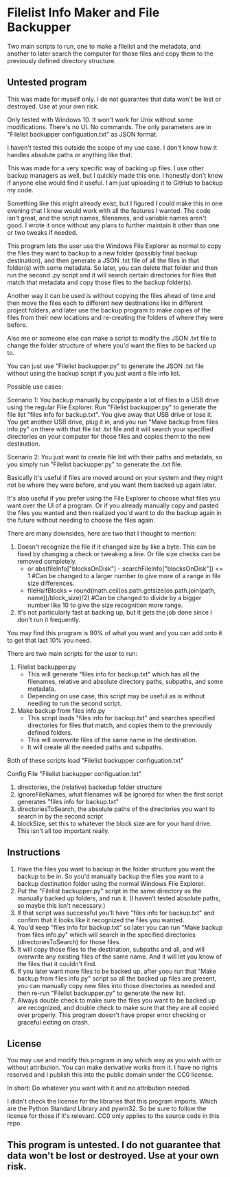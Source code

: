 # Filelist Info Maker and File Backupper
Two main scripts to run, one to make a filelist and the metadata, and another to later search the computer for those files and copy them to the previously defined directory structure.

## Untested program
This was made for myself only. I do not guarantee that data won't be lost or destroyed. Use at your own risk.

Only tested with Windows 10. It won't work for Unix without some modifications. There's no UI. No commands. The only parameters are in "Filelist backupper configuation.txt" as JSON format.

I haven't tested this outside the scope of my use case. I don't know how it handles absolute paths or anything like that.

This was made for a very specific way of backing up files. I use other backup managers as well, but I quickly made this one. I honestly don't know if anyone else would find it useful. I am just uploading it to GitHub to backup my code.

Something like this might already exist, but I figured I could make this in one evening that I know would work with all the features I wanted. The code isn't great, and the script names, filenames, and variable names aren't good. I wrote it once without any plans to further maintain it other than one or two tweaks if needed.

This program lets the user use the Windows File Explorer as normal to copy the files they want to backup to a new folder (possibly final backup destination), and then generate a JSON .txt file of all the files in that folder(s) with some metadata. So later, you can delete that folder and then run the second .py script and it will search certain directories for files that match that metadata and copy those files to the backup folder(s).

Another way it can be used is without copying the files ahead of time and then move the files each to different new destinations like in different project folders, and later use the backup program to make copies of the files from their new locations and re-creating the folders of where they were before.

Also me or someone else can make a script to modify the JSON .txt file to change the folder structure of where you'd want the files to be backed up to.

You can just use "Filelist backupper.py" to generate the JSON .txt file without using the backup script if you just want a file info list.


Possible use cases:

Scenario 1: You backup manually by copy/paste a lot of files to a USB drive using the regular File Explorer. Run "Filelist backupper.py" to generate the file list "files info for backup.txt". You give away that USB drive or lose it. You get another USB drive, plug it in, and you run "Make backup from files info.py" on there with that file list .txt file and it will search your specified directories on your computer for those files and copies them to the new destination.

Scenario 2: You just want to create file list with their paths and metadata, so you simply run "Filelist backupper.py" to generate the .txt file.

Basically it's useful if files are moved around on your system and they might not be where they were before, and you want them backed up again later.

It's also useful if you prefer using the File Explorer to choose what files you want over the UI of a program. Or if you already manually copy and pasted the files you wanted and then realized you'd want to do the backup again in the future without needing to choose the files again.

There are many downsides, here are two that I thought to mention:
1. Doesn't recognize the file if it changed size by like a byte. This can be fixed by changing a check or tweaking a line. Or file size checks can be removed completely. 
	* or abs(fileInfo["blocksOnDisk"] - searchFileInfo["blocksOnDisk"]) <= 1		#Can be changed to a larger number to give more of a range in file size differences. 
	* fileHalfBlocks = round(math.ceil(os.path.getsize(os.path.join(path, name))/block_size)/2)		#Can be changed to divide by a bigger number like 10 to give the size recognition more range.
2. It's not particularly fast at backing up, but it gets the job done since I don't run it frequently.


You may find this program is 90% of what you want and you can add onto it to get that last 10% you need.


There are two main scripts for the user to run:
1. Filelist backupper.py
	* This will generate "files info for backup.txt" which has all the filenames, relative and absolute directory paths, subpaths, and some metadata.
	* Depending on use case, this script may be useful as is without needing to run the second script.
2. Make backup from files info.py
	* This script loads "files info for backup.txt" and searches specified directories for files that match, and copies them to the previously defined folders.
	* This will overwrite files of the same name in the destination.
	* It will create all the needed paths and subpaths.


Both of these scripts load "Filelist backupper configuation.txt"


Config File "Filelist backupper configuation.txt"
1. directories, the (relative) backedup folder structure
2. ignoreFileNames, what filenames will be ignored for when the first script generates "files info for backup.txt"
3. directoriesToSearch, the absolute paths of the directories you want to search in by the second script
4. blockSize, set this to whatever the block size are for your hard drive. This isn't all too important really.

## Instructions
1. Have the files you want to backup in the folder structure you want the backup to be in. So you'd manually backup the files you want to a backup destination folder using the normal Windows File Explorer.
2. Put the "Filelist backupper.py" script in the same directory as the manually backed up folders, and run it. (I haven't tested absolute paths, so maybe this isn't necessary.)
3. If that script was successful you'll have "files info for backup.txt" and confirm that it looks like it recognized the files you wanted.
4. You'd keep "files info for backup.txt" so later you can run "Make backup from files info.py" which will search in the specified directories (directoriesToSearch) for those files.
5. It will copy those files to the destination, subpaths and all, and will overwrite any existing files of the same name. And it will let you know of the files that it couldn't find.
6. If you later want more files to be backed up, after yoou run that "Make backup from files info.py" script so all the backed up files are present, you can manually copy new files into those directories as needed and then re-run "Filelist backupper.py" to generate the new list.
7. Always double check to make sure the files you want to be backed up are recognized, and double check to make sure that they are all copied over properly. This program doesn't have proper error checking or graceful exiting on crash.

## License
You may use and modify this program in any which way as you wish with or without attribution. You can make derivative works from it. I have no rights reserved and I publish this into the public domain under the CC0 license.

In short: Do whatever you want with it and no attribution needed.

I didn't check the license for the libraries that this program imports. Which are the Python Standard Library and pywin32. So be sure to follow the license for those if it's relevant. CC0 only applies to the source code in this repo.


## This program is untested. I do not guarantee that data won't be lost or destroyed. Use at your own risk.